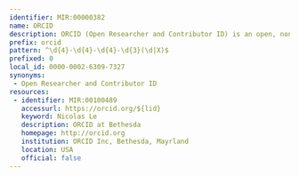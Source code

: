 ```yaml
---
identifier: MIR:00000382
name: ORCID
description: ORCID (Open Researcher and Contributor ID) is an open, non-profit, community-based effort to create and maintain a registry of unique identifiers for individual researchers. ORCID records hold non-sensitive information such as name, email, organization name, and research activities.
prefix: orcid
pattern: ^\d{4}-\d{4}-\d{4}-\d{3}(\d|X)$
prefixed: 0
local_id: 0000-0002-6309-7327
synonyms:
 - Open Researcher and Contributor ID
resources:
 - identifier: MIR:00100489
   accessurl: https://orcid.org/${lid}
   keyword: Nicolas Le
   description: ORCID at Bethesda
   homepage: http://orcid.org
   institution: ORCID Inc, Bethesda, Mayrland
   location: USA
   official: false
---
```

